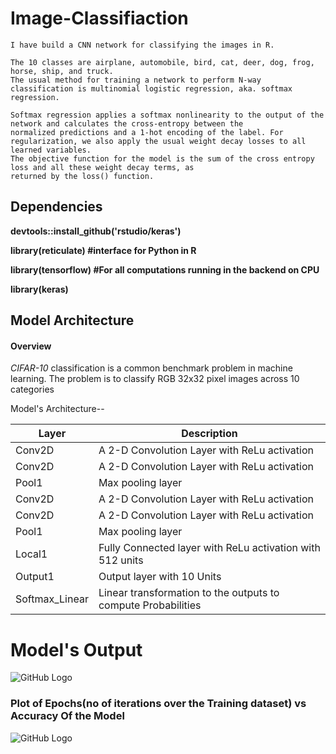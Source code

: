 # Image-Classifiaction #
    I have build a CNN network for classifying the images in R. 
    
    The 10 classes are airplane, automobile, bird, cat, deer, dog, frog, horse, ship, and truck.
    The usual method for training a network to perform N-way classification is multinomial logistic regression, aka. softmax regression. 
    
    Softmax regression applies a softmax nonlinearity to the output of the network and calculates the cross-entropy between the 
    normalized predictions and a 1-hot encoding of the label. For regularization, we also apply the usual weight decay losses to all 
    learned variables.
    The objective function for the model is the sum of the cross entropy loss and all these weight decay terms, as 
    returned by the loss() function.

## Dependencies ## 
   __devtools::install_github('rstudio/keras')__

 
   __library(reticulate) #interface for Python in R__
 
   __library(tensorflow) #For all computations running in the backend on CPU__

   __library(keras)__
 
 
 ## Model Architecture 


#### Overview
*CIFAR-10* classification is a common benchmark problem in machine learning. The problem is to classify RGB 32x32 pixel images across 10 categories


Model's Architecture--



Layer | Description
------------ | -------------
Conv2D | A 2-D Convolution Layer with ReLu activation
Conv2D | A 2-D Convolution Layer with ReLu activation
Pool1  | Max pooling layer
Conv2D | A 2-D Convolution Layer with ReLu activation
Conv2D | A 2-D Convolution Layer with ReLu activation
Pool1  | Max pooling layer
Local1 | Fully Connected layer with ReLu activation with 512 units
Output1| Output layer with 10 Units
Softmax_Linear| Linear transformation to the outputs to compute Probabilities 




# Model's Output

![GitHub Logo](https://thkimorgblog.files.wordpress.com/2016/03/e18489e185b3e1848fe185b3e18485e185b5e186abe18489e185a3e186ba-2016-03-12-e1848be185a9e1848ce185a5e186ab-1-02-16.png?w=764)





### Plot of Epochs(no of iterations over the Training dataset) vs Accuracy Of the Model 


![GitHub Logo](http://imagine.enpc.fr/~zagoruys/cifar.png)


